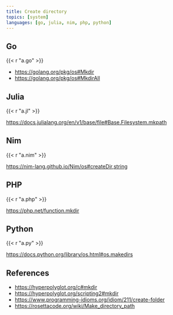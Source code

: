 ```yaml
---
title: Create directory
topics: [system]
languages: [go, julia, nim, php, python]
---
```


## Go

{{< r "a.go" >}}

- <https://golang.org/pkg/os#Mkdir>
- <https://golang.org/pkg/os#MkdirAll>

## Julia

{{< r "a.jl" >}}

<https://docs.julialang.org/en/v1/base/file#Base.Filesystem.mkpath>

## Nim

{{< r "a.nim" >}}

<https://nim-lang.github.io/Nim/os#createDir,string>

## PHP

{{< r "a.php" >}}

<https://php.net/function.mkdir>

## Python

{{< r "a.py" >}}

<https://docs.python.org/library/os.html#os.makedirs>

## References

- <https://hyperpolyglot.org/c#mkdir>
- <https://hyperpolyglot.org/scripting2#mkdir>
- <https://www.programming-idioms.org/idiom/211/create-folder>
- <https://rosettacode.org/wiki/Make_directory_path>
